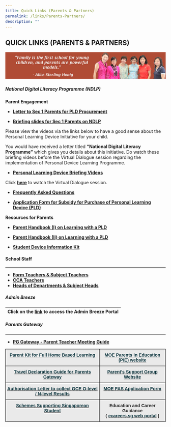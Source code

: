 ```yaml
---
title: Quick Links (Parents & Partners)
permalink: /links/Parents-Partners/
description: ""
---
```

## QUICK LINKS (PARENTS & PARTNERS)

![](/images/Parents%20Link%201.jpeg)

##### National Digital Literacy Programme (NDLP)


**Parent Engagement**  

*   **[Letter to Sec 1 Parents for PLD Procurement](/files/Links/Parents/Letter%20to%20Sec%201%20Parents%20for%20PDLP%20Procurement.pdf)**

*   **[Briefing slides for Sec 1 Parents on NDLP](/files/Links/Parents/Briefing%20for%20Sec%201%20Parents_PDLP.pdf)**

Please view the videos via the links below to have a good sense about the Personal Learning Device Initiative for your child.  

You would have received a letter titled **“National Digital Literacy Programme”** which gives you details about this initiative. Do watch these briefing videos before the Virtual Dialogue session regarding the implementation of Personal Device Learning Programme.

*   **[Personal Learning Device Briefing Videos](/files/Personal%20Learning%20Device%20Briefing%20Videos.pdf)**

Click [**here**](http://tinyurl.com/virtualdialoguesession) to watch the Virtual Dialogue session.  

*   **[Frequently Asked Questions](/files/PDLP%20FAQs.pdf)**

*   **[Application Form for Subsidy for Purchase of Personal Learning Device (PLD)](/files/PDLP%20Application%20Form%20for%20Subsidy%20OF%20EF.pdf)**

**Resources for Parents**  

*   **[Parent Handbook (I) on Learning with a PLD](/files/Parent%20Handbook%20I%20on%20Learning%20with%20a%20PLD.pdf)**  
    
*   **[Parent Handbook (II) on Learning with a PLD](https://drive.google.com/file/d/1uU8znUwkWjfPV4V_uA-fCDBrg-apoUIP/view?usp=sharing)**

*   **[Student Device Information Kit](/files/Links/Parents/Student%20Device%20Information%20Kit.pdf)**


#### School Staff
***

*   **[Form Teachers & Subject Teachers](https://staging.d3b8qjosoo9awx.amplifyapp.com/people/Form-and-Subject-Teachers/Form-Teachers-Subject-Teachers)**
*   **[CCA Teachers](https://staging.d3b8qjosoo9awx.amplifyapp.com/people/Form-and-Subject-Teachers/CCA-Teachers/)**
*   **[Heads of Departments & Subject Heads](https://staging.d3b8qjosoo9awx.amplifyapp.com/people/School-Executive-Committee/)**



##### Admin Breeze

| Click on the [link](https://stgabrielssec.adminbreeze.com/) to access the Admin Breeze Portal |
| --- 

##### Parents Gateway
***
*   **[PG Gateway - Parent Teacher Meeting Guide](/files/Links/Parents/PG%20Meetings%20-%20User%20Guide%20for%20Parents%20-%20Aug%202020.pdf)**

<style type="text/css">
.tg  {border-collapse:collapse;border-spacing:0;}
.tg td{border-color:black;border-style:solid;border-width:1px;font-family:Arial, sans-serif;font-size:14px;
  overflow:hidden;padding:10px 5px;word-break:normal;}
.tg th{border-color:black;border-style:solid;border-width:1px;font-family:Arial, sans-serif;font-size:14px;
  font-weight:normal;overflow:hidden;padding:10px 5px;word-break:normal;}
.tg .tg-n4qt{background-color:#EAEAEA;color:#222;font-weight:bold;text-align:center;vertical-align:top}
.tg .tg-otbs{background-color:#EAEAEA;color:#0C343D;font-weight:bold;text-align:center;vertical-align:top}
</style>
<table class="tg">
<thead>
  <tr>
    <th class="tg-otbs"><a href="https://drive.google.com/file/d/1WJXC8t6IwsXX33rZkcta7GnOXi6eDDhk/view?usp=sharing"><span style="text-decoration:none;color:#0C343D">Parent Kit for Full Home Based Learning</span></a><br></th>
    <th class="tg-n4qt"><a href="https://www.schoolbag.sg/"><span style="text-decoration:none;color:#0C343D">MOE Parents in Education (PiE) website</span></a><br></th>
  </tr>
</thead>
<tbody>
  <tr>
    <td class="tg-otbs"><a href="https://drive.google.com/file/d/1W0wS5sZJSDlojssbMOsuI_nPybOxJ2Zz/view?usp=sharing"><span style="text-decoration:none;color:#0C343D">Travel Declaration Guide for Parents Gateway</span></a><br></td>
    <td class="tg-n4qt"><a href="https://sites.google.com/site/psgsgss/"><span style="text-decoration:none;color:#0C343D">Parent's Support Group Website</span></a><br></td>
  </tr>
  <tr>
    <td class="tg-otbs"><a href="https://stgabrielssec-moe-edu-sg-admin.cwp.sg/qql/slot/u153/St%20Gabriel%20Sec%202019/Useful%20Links/Quick%20Links%20(Parents%20&%20Partners)/Authorisation%20Letter%20collect%20GCE%20Scores/201711~1.PDF"><span style="text-decoration:none;color:#0C343D">Authorisation Letter to collect GCE O-level / N-level Results</span></a><br></td>
    <td class="tg-n4qt"><a href="https://stgabrielssec-moe-edu-sg-admin.cwp.sg/qql/slot/u153/St%20Gabriel%20Sec%202019/Student%20Support/MOE%20FAS%20Application%20Form%202022.pdf"><span style="text-decoration:none;color:#0C343D">MOE FAS Application Form</span></a><br></td>
  </tr>
  <tr>
    <td class="tg-n4qt"><a href="https://stgabrielssec-moe-edu-sg-admin.cwp.sg/qql/slot/u153/St%20Gabriel%20Sec%202019/Useful%20Links/Quick%20Links%20(Parents%20&%20Partners)/Schemes%20Supporting%20Singaporean%20Student/2012_S~1.PDF"><span style="text-decoration:none;color:#0C343D">Schemes Supporting Singaporean Student</span></a><br><br></td>
    <td class="tg-n4qt">Education and Career Guidance<br>( <a href="https://www.myskillsfuture.sg/content/student/en/secondary.html"><span style="text-decoration:none;color:#0C343D">ecareers.sg web portal</span></a> )<span style="color:#222;background-color:#EAEAEA"> </span></td>
  </tr>
</tbody>
</table>